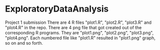# ExploratoryDataAnalysis
Project 1 submission
There are 4 R files "plot1.R", "plot2.R", "plot3.R" and "plot4.R" in the repo.
There are 4 png file that got created out of the corresponding R programs. They are
"plot1.png", "plot2.png", "plot3.png", "plot4.png". Each numbered file like "plot1.R" 
resulted in "plot1.png" graph, so on and so forth.
